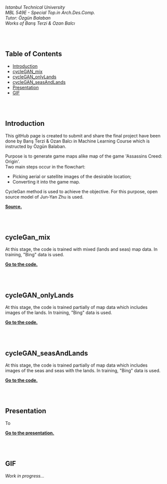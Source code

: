 *Istanbul Technical University  
MBL 549E - Special Top.in Arch.Des.Comp. <br/>
Tutor: Özgün Balaban <br/>
Works of Barış Terzi & Ozan Balcı* 

<br/>

<br/>

## Table of Contents  
* [Introduction](#introduction)  
* [cycleGAN_mix](#cycleGAN_mix)  
* [cycleGAN_onlyLands](#cycleGAN_onlyLands)  
* [cycleGAN_seasAndLands](#cycleGAN_seasAndLands)
* [Presentation](#presentation)
* [GIF](#gif)




<br/>

<br/>  

## Introduction  
This gitHub page is created to submit and share the final project have been done by Barış Terzi & Ozan Balcı in Machine Learning Course which is instructed by Özgün Balaban.

Purpose is to generate game maps alike map of the game 'Assassins Creed: Origin'. <br/>
Two main steps occur in the flowchart: <br/>
- Picking aerial or satellite images of the desirable location;
- Converting it into the game map.

CycleGan method is used to achieve the objective. For this purpose, open source model of Jun-Yan Zhu is used.

**[Source.](https://junyanz.github.io/CycleGAN/)**

<br/>

<br/>

## cycleGan_mix  
At this stage, the code is trained with mixed (lands and seas) map data. In training, "Bing" data is used.

**[Go to the code.](https://github.com/balciozan/cycleGAN_GameMapGenerator/tree/master/cycleGAN_mix)**

<br/>

<br/>

## cycleGAN_onlyLands  
At this stage, the code is trained partially of map data which includes images of the lands. In training, "Bing" data is used.

**[Go to the code.](https://github.com/balciozan/cycleGAN_GameMapGenerator/tree/master/cycleGAN_onlyLands/real2game)**  

<br/>

<br/>

## cycleGAN_seasAndLands  
At this stage, the code is trained partially of map data which includes images of the seas and seas with the lands. In training, "Bing" data is used.


**[Go to the code.](https://github.com/balciozan/cycleGAN_GameMapGenerator/tree/master/cycleGAN_seasAndLands/real2game)**  

<br/>

<br/>

## Presentation  
To 


**[Go to the presentation.](https://github.com/balciozan/cycleGAN_GameMapGenerator/tree/master/Presentation)** 

<br/>

<br/>

## GIF  
*Work in progress...*
